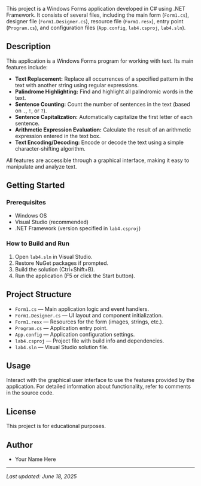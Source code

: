 This project is a Windows Forms application developed in C# using .NET Framework. It consists of several files, including the main form (`Form1.cs`), designer file (`Form1.Designer.cs`), resource file (`Form1.resx`), entry point (`Program.cs`), and configuration files (`App.config`, `lab4.csproj`, `lab4.sln`).

## Description

This application is a Windows Forms program for working with text. Its main features include:

- **Text Replacement:** Replace all occurrences of a specified pattern in the text with another string using regular expressions.
- **Palindrome Highlighting:** Find and highlight all palindromic words in the text.
- **Sentence Counting:** Count the number of sentences in the text (based on `.`, `!`, or `?`).
- **Sentence Capitalization:** Automatically capitalize the first letter of each sentence.
- **Arithmetic Expression Evaluation:** Calculate the result of an arithmetic expression entered in the text box.
- **Text Encoding/Decoding:** Encode or decode the text using a simple character-shifting algorithm.

All features are accessible through a graphical interface, making it easy to manipulate and analyze text.

## Getting Started

### Prerequisites
- Windows OS
- Visual Studio (recommended)
- .NET Framework (version specified in `lab4.csproj`)

### How to Build and Run
1. Open `lab4.sln` in Visual Studio.
2. Restore NuGet packages if prompted.
3. Build the solution (Ctrl+Shift+B).
4. Run the application (F5 or click the Start button).

## Project Structure
- `Form1.cs` — Main application logic and event handlers.
- `Form1.Designer.cs` — UI layout and component initialization.
- `Form1.resx` — Resources for the form (images, strings, etc.).
- `Program.cs` — Application entry point.
- `App.config` — Application configuration settings.
- `lab4.csproj` — Project file with build info and dependencies.
- `lab4.sln` — Visual Studio solution file.

## Usage
Interact with the graphical user interface to use the features provided by the application. For detailed information about functionality, refer to comments in the source code.

## License
This project is for educational purposes.

## Author
- Your Name Here

---
_Last updated: June 18, 2025_
